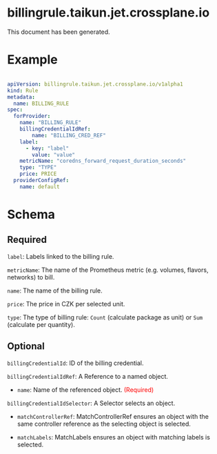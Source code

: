 
billingrule.taikun.jet.crossplane.io
====================================


This document has been generated.
  

# Example


```yaml

apiVersion: billingrule.taikun.jet.crossplane.io/v1alpha1
kind: Rule
metadata:
  name: BILLING_RULE
spec:
  forProvider:
    name: "BILLING_RULE"
    billingCredentialIdRef:
        name: "BILLING_CRED_REF"
    label:
      - key: "label"
        value: "value"
    metricName: "coredns_forward_request_duration_seconds"
    type: "TYPE"
    price: PRICE
  providerConfigRef:
    name: default

```  

# Schema
  

## Required
  
`label`: Labels linked to the billing rule.
  
`metricName`: The name of the Prometheus metric (e.g. volumes, flavors, networks) to bill.
  
`name`: The name of the billing rule.
  
`price`: The price in CZK per selected unit.
  
`type`: The type of billing rule: `Count` (calculate package as unit) or `Sum` (calculate per quantity).
  

## Optional
  
`billingCredentialId`: ID of the billing credential.
  
`billingCredentialIdRef`: A Reference to a named object.

* `name`: Name of the referenced object.<font color="red"> (Required)</font>  
  
`billingCredentialIdSelector`: A Selector selects an object.

* `matchControllerRef`: MatchControllerRef ensures an object with the same controller reference as the selecting object is selected.  

* `matchLabels`: MatchLabels ensures an object with matching labels is selected.  
  
